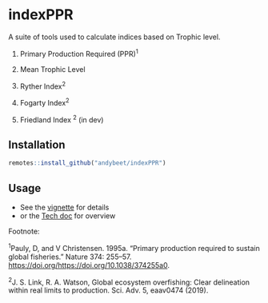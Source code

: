 # indexPPR

A suite of tools used to calculate indices based on Trophic level.

1. Primary Production Required (PPR)<sup>1</sup>

1. Mean Trophic Level 

1. Ryther Index<sup>2</sup>

1. Fogarty Index<sup>2</sup>

1. Friedland Index <sup>2</sup> (in dev)

## Installation

``` r
remotes::install_github("andybeet/indexPPR")
```

## Usage

* See the [vignette](vignettes/indexPPR.md) for details
* or the [Tech doc](https://noaa-edab.github.io/tech-doc/primary-production-required.html) for overview 


Footnote:

<sup>1</sup>Pauly, D, and V Christensen. 1995a. “Primary production required to sustain global fisheries.” Nature 374: 255–57. https://doi.org/https://doi.org/10.1038/374255a0.


<sup>2</sup>J. S. Link, R. A. Watson, Global ecosystem overfishing: Clear delineation within real limits to production. Sci. Adv. 5, eaav0474 (2019).
